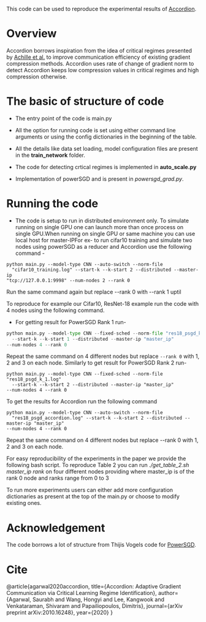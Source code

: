 This code can be used to reproduce the experimental results of [Accordion](https://arxiv.org/abs/2010.16248). 

# Overview

Accordion borrows inspiration from the idea of critical regimes presented by [Achille et
al.](https://arxiv.org/abs/1711.08856) to improve communication efficiency of
existing gradient compression methods. Accordion uses rate of change of gradient
norm to detect Accordion keeps low compression values in
critical regimes and high compression otherwise. 

# The basic of structure of code
* The entry point of the code is main.py

* All the option for running code is set using either command line arguments or
  using the config dictionaries in the beginning of the table.

* All the details like data set loading, model configuration files are present
  in the **train_network** folder.

* The code for detecting crtical regimes is implemented in **auto_scale.py**

* Implementation of powerSGD and is present in
  *powersgd_grad.py*.

# Running the code
* The code is setup to run in distributed environment only. To simulate running on single GPU one can launch more than once process on single GPU.When running on single GPU or same machine you can use local host for
  master-IPFor ex- to run cifar10 training and simulate two nodes using powerSGD as a
  reducer and Accordion use the following command -

```
python main.py --model-type CNN --auto-switch --norm-file
  "cifar10_training.log" --start-k --k-start 2 --distributed --master-ip
"tcp://127.0.0.1:9998" --num-nodes 2 --rank 0
```
Run the same command again but replace --rank 0 with --rank 1 uptil 


To reproduce for example our Cifar10, ResNet-18 example run the code with 4
  nodes using the following command.
* For getting result for PowerSGD Rank 1 run-
```python
python main.py --model-type CNN --fixed-sched --norm-file "res18_psgd_k_1.log"
  --start-k --k-start 1 --distributed --master-ip "master_ip" 
--num-nodes 4 --rank 0
```

Repeat the same command on 4 different nodes but replace ``` --rank 0 ``` with 1, 2
and 3 on each node. Similarly to get result for PowerSGD Rank 2 run- 
```
python main.py --model-type CNN --fixed-sched --norm-file "res18_psgd_k_1.log"
  --start-k --k-start 2 --distributed --master-ip "master_ip"
--num-nodes 4 --rank 0
```


To get the results for Accordion run the following command
```
python main.py --model-type CNN --auto-switch --norm-file
  "res18_psgd_accordion.log" --start-k --k-start 2 --distributed --master-ip "master_ip"
--num-nodes 4 --rank 0
```

Repeat the same command on 4 different nodes but replace --rank 0 with 1, 2
and 3 on each node.


For easy reproducibility of the experiments in the paper we provide the
following bash script.
To reproduce Table 2 you can run *./get_table_2.sh master_ip rank* on four
different nodes providing where master_ip is of the rank 0 node and ranks range
from 0 to 3


To run more experiments users can either add more configuration dictionaries as
present at the top of the main.py or choose to modify existing ones.

# Acknowledgement 
The code borrows a lot of structure from Thijis Vogels code for
[PowerSGD](https://github.com/epfml/powersgd). 

# Cite
@article{agarwal2020accordion,
  title={Accordion: Adaptive Gradient Communication via Critical Learning Regime Identification},
  author={Agarwal, Saurabh and Wang, Hongyi and Lee, Kangwook and Venkataraman, Shivaram and Papailiopoulos, Dimitris},
  journal={arXiv preprint arXiv:2010.16248},
  year={2020}
}
